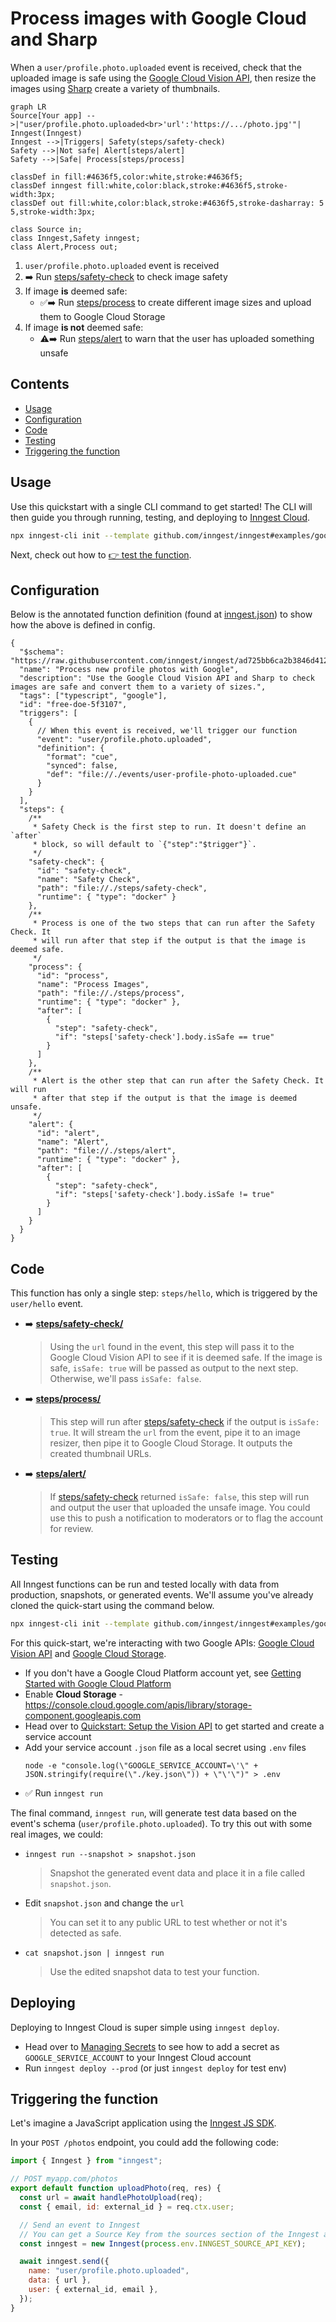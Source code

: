# Process images with Google Cloud and Sharp

<!-- Insert a short summary of the function. It should be no longer than a single paragraph -->

When a `user/profile.photo.uploaded` event is received, check that the uploaded image is safe using the [Google Cloud Vision API](https://cloud.google.com/vision), then resize the images using [Sharp](https://www.npmjs.com/package/sharp) create a variety of thumbnails.

<!-- Define a flowchart to visually show how the function will work -->
<!-- https://mermaid.live/ is a great tool for this, and docs are at https://mermaid-js.github.io/mermaid/#/flowchart -->

```mermaid
graph LR
Source[Your app] -->|"user/profile.photo.uploaded<br>'url':'https://.../photo.jpg'"| Inngest(Inngest)
Inngest -->|Triggers| Safety(steps/safety-check)
Safety -->|Not safe| Alert[steps/alert]
Safety -->|Safe| Process[steps/process]

classDef in fill:#4636f5,color:white,stroke:#4636f5;
classDef inngest fill:white,color:black,stroke:#4636f5,stroke-width:3px;
classDef out fill:white,color:black,stroke:#4636f5,stroke-dasharray: 5 5,stroke-width:3px;

class Source in;
class Inngest,Safety inngest;
class Alert,Process out;
```

<!-- To go along with the visual diagram, you can optionally add some numbered steps here to show the same flow -->
<!-- This may not always be required or appropriate, e.g. if there are some async actions happening -->

1. `user/profile.photo.uploaded` event is received
2. ➡️ Run [steps/safety-check](steps/safety-check) to check image safety
3. If image **is** deemed safe:
   - ✅➡️ Run [steps/process](steps/process) to create different image sizes and upload them to Google Cloud Storage
4. If image **is not** deemed safe:
   - ⚠️➡️ Run [steps/alert](steps/alert) to warn that the user has uploaded something unsafe

## Contents

<!-- A table of contents for your example, covering a few key areas -->

- [Usage](#usage)
- [Configuration](#configuration)
- [Code](#code)
- [Testing](#testing)
- [Triggering the function](#triggering-the-function)

## Usage

<!-- A quick view of how to get started with the template. -->
<!-- The CLI can guide them -->

Use this quickstart with a single CLI command to get started! The CLI will then guide you through running, testing, and deploying to [Inngest Cloud](https://inngest.com/sign-up?ref=github-example).

```sh
npx inngest-cli init --template github.com/inngest/inngest#examples/google-process-images
```

Next, check out how to [👉 test the function](#testing).

## Configuration

<!-- An annotated version of the `inngest.json|cue` file to help the user firm up the understanding of how the config works.-->

Below is the annotated function definition (found at [inngest.json](inngest.json)) to show how the above is defined in config.

```jsonc
{
  "$schema": "https://raw.githubusercontent.com/inngest/inngest/ad725bb6ca2b3846d412beb6ea8046e27a233154/schema.json",
  "name": "Process new profile photos with Google",
  "description": "Use the Google Cloud Vision API and Sharp to check images are safe and convert them to a variety of sizes.",
  "tags": ["typescript", "google"],
  "id": "free-doe-5f3107",
  "triggers": [
    {
      // When this event is received, we'll trigger our function
      "event": "user/profile.photo.uploaded",
      "definition": {
        "format": "cue",
        "synced": false,
        "def": "file://./events/user-profile-photo-uploaded.cue"
      }
    }
  ],
  "steps": {
    /**
     * Safety Check is the first step to run. It doesn't define an `after`
     * block, so will default to `{"step":"$trigger"}`.
     */
    "safety-check": {
      "id": "safety-check",
      "name": "Safety Check",
      "path": "file://./steps/safety-check",
      "runtime": { "type": "docker" }
    },
    /**
     * Process is one of the two steps that can run after the Safety Check. It
     * will run after that step if the output is that the image is deemed safe.
     */
    "process": {
      "id": "process",
      "name": "Process Images",
      "path": "file://./steps/process",
      "runtime": { "type": "docker" },
      "after": [
        {
          "step": "safety-check",
          "if": "steps['safety-check'].body.isSafe == true"
        }
      ]
    },
    /**
     * Alert is the other step that can run after the Safety Check. It will run
     * after that step if the output is that the image is deemed unsafe.
     */
    "alert": {
      "id": "alert",
      "name": "Alert",
      "path": "file://./steps/alert",
      "runtime": { "type": "docker" },
      "after": [
        {
          "step": "safety-check",
          "if": "steps['safety-check'].body.isSafe != true"
        }
      ]
    }
  }
}
```

## Code

This function has only a single step: `steps/hello`, which is triggered by the `user/hello` event.

<!-- A brief summary of where to find the various steps in the code and any other interesting configuration -->

- ➡️ [**steps/safety-check/**](steps/safety-check)
  > Using the `url` found in the event, this step will pass it to the Google Cloud Vision API to see if it is deemed safe. If the image is safe, `isSafe: true` will be passed as output to the next step. Otherwise, we'll pass `isSafe: false`.
- ➡️ [**steps/process/**](steps/process)
  > This step will run after [steps/safety-check](steps/safety-check) if the output is `isSafe: true`. It will stream the `url` from the event, pipe it to an image resizer, then pipe it to Google Cloud Storage. It outputs the created thumbnail URLs.
- ➡️ [**steps/alert/**](steps/alert)
  > If [steps/safety-check](steps/safety-check) returned `isSafe: false`, this step will run and output the user that uploaded the unsafe image. You could use this to push a notification to moderators or to flag the account for review.

## Testing

All Inngest functions can be run and tested locally with data from production, snapshots, or generated events. We'll assume you've already cloned the quick-start using the command below.

```sh
npx inngest-cli init --template github.com/inngest/inngest#examples/google-process-images
```

For this quick-start, we're interacting with two Google APIs: [Google Cloud Vision API](https://cloud.google.com/vision) and [Google Cloud Storage](https://cloud.google.com/storage).

- If you don't have a Google Cloud Platform account yet, see [Getting Started with Google Cloud Platform](https://console.cloud.google.com/getting-started)
- Enable **Cloud Storage** - https://console.cloud.google.com/apis/library/storage-component.googleapis.com
- Head over to [Quickstart: Setup the Vision API](https://cloud.google.com/vision/docs/setup) to get started and create a service account
- Add your service account `.json` file as a local secret using `.env` files
  ```
  node -e "console.log(\"GOOGLE_SERVICE_ACCOUNT=\'\" + JSON.stringify(require(\"./key.json\")) + \"\'\")" > .env
  ```
- ✅ Run `inngest run`

The final command, `inngest run`, will generate test data based on the event's schema (`user/profile.photo.uploaded`). To try this out with some real images, we could:

- `inngest run --snapshot > snapshot.json`
  > Snapshot the generated event data and place it in a file called `snapshot.json`.
- Edit `snapshot.json` and change the `url`
  > You can set it to any public URL to test whether or not it's detected as safe.
- `cat snapshot.json | inngest run`
  > Use the edited snapshot data to test your function.

## Deploying

Deploying to Inngest Cloud is super simple using `inngest deploy`.

- Head over to [Managing Secrets](https://www.inngest.com/docs/cloud/managing-secrets) to see how to add a secret as `GOOGLE_SERVICE_ACCOUNT` to your Inngest Cloud account
- Run `inngest deploy --prod` (or just `inngest deploy` for test env)

## Triggering the function

<!-- Instructions for how the user should trigger the function from their infrastructure (or source) -->

Let's imagine a JavaScript application using the [Inngest JS SDK](https://github.com/inngest/inngest-js#readme).

In your `POST /photos` endpoint, you could add the following code:

```js
import { Inngest } from "inngest";

// POST myapp.com/photos
export default function uploadPhoto(req, res) {
  const url = await handlePhotoUpload(req);
  const { email, id: external_id } = req.ctx.user;

  // Send an event to Inngest
  // You can get a Source Key from the sources section of the Inngest app
  const inngest = new Inngest(process.env.INNGEST_SOURCE_API_KEY);

  await inngest.send({
    name: "user/profile.photo.uploaded",
    data: { url },
    user: { external_id, email },
  });
}
```
